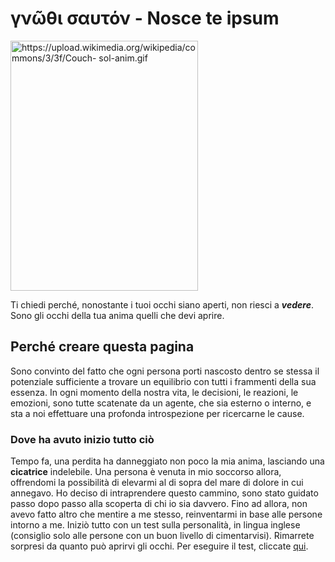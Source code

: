 <h1> γνῶθι σαυτόν - Nosce te ipsum </h1>

<img src="https://upload.wikimedia.org/wikipedia/commons/3/3f/Couch-sol-anim.gif" 
alt="https://upload.wikimedia.org/wikipedia/commons/3/3f/Couch-                                                                         
sol-anim.gif" height="400" width="300"> 
                                                                 
<p>Ti chiedi perché, nonostante i tuoi occhi siano aperti, non riesci a <em><strong>vedere</strong></em>. Sono gli occhi della tua anima quelli che devi aprire.</p>

<h2>Perché creare questa pagina</h2>

<p>Sono convinto del fatto che ogni persona porti nascosto dentro se stessa il potenziale sufficiente a trovare un equilibrio con tutti i 
  frammenti della sua essenza. In ogni momento della nostra vita, le decisioni, le reazioni, le emozioni, sono tutte scatenate da un       
  agente, che sia esterno o interno, e sta a noi effettuare una profonda introspezione per ricercarne le cause.</p>
  
  
 <h3>Dove ha avuto inizio tutto ciò</h3>
 <p>Tempo fa, una perdita ha danneggiato non poco la mia anima, lasciando una <strong>cicatrice</strong> indelebile. Una persona è venuta in mio soccorso allora, offrendomi la possibilità di elevarmi al di sopra del mare di dolore in cui annegavo. Ho deciso di intraprendere questo cammino, sono stato guidato passo dopo passo alla scoperta di chi io sia davvero. Fino ad allora, non avevo fatto altro che mentire a me stesso, reinventarmi in base alle persone intorno a me. Iniziò tutto con un test sulla personalità, in lingua inglese (consiglio solo alle persone con un buon livello di cimentarvisi). Rimarrete sorpresi da quanto può aprirvi gli occhi. Per eseguire il test, cliccate <a href="http://www.humanmetrics.com/cgi-win/jtypes2.asp">qui</a>.</p>
